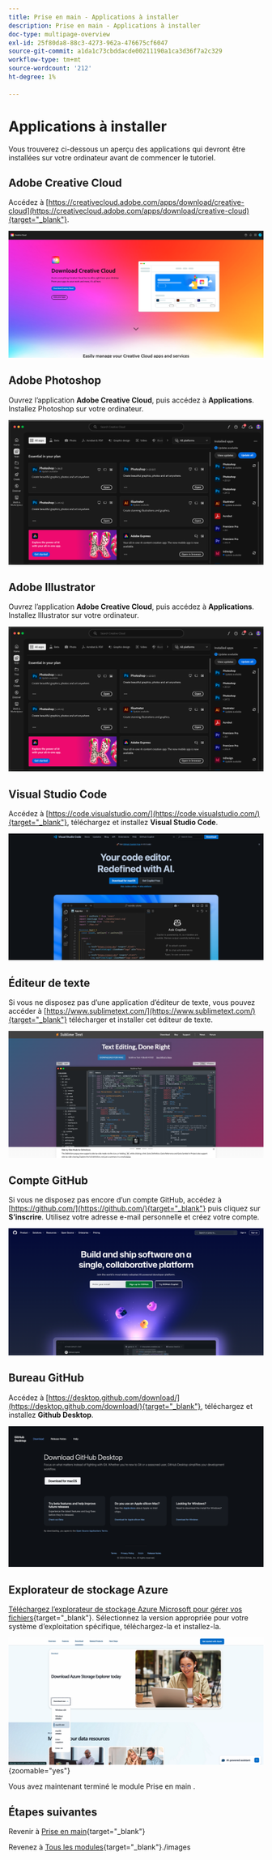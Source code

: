 ```yaml
---
title: Prise en main - Applications à installer
description: Prise en main - Applications à installer
doc-type: multipage-overview
exl-id: 25f80da8-88c3-4273-962a-476675cf6047
source-git-commit: a1da1c73cbddacde00211190a1ca3d36f7a2c329
workflow-type: tm+mt
source-wordcount: '212'
ht-degree: 1%

---
```


# Applications à installer

Vous trouverez ci-dessous un aperçu des applications qui devront être installées sur votre ordinateur avant de commencer le tutoriel.

## Adobe Creative Cloud

Accédez à [https://creativecloud.adobe.com/apps/download/creative-cloud](https://creativecloud.adobe.com/apps/download/creative-cloud){target="_blank"}.

![Nouvelle intégration Adobe I/O](./images/cc.png)

## Adobe Photoshop

Ouvrez l’application **Adobe Creative Cloud**, puis accédez à **Applications**. Installez Photoshop sur votre ordinateur.

![Nouvelle intégration Adobe I/O](./images/psd.png)

## Adobe Illustrator

Ouvrez l’application **Adobe Creative Cloud**, puis accédez à **Applications**. Installez Illustrator sur votre ordinateur.

![Nouvelle intégration Adobe I/O](./images/psd.png)

## Visual Studio Code

Accédez à [https://code.visualstudio.com/](https://code.visualstudio.com/){target="_blank"}, téléchargez et installez **Visual Studio Code**.

![Bloquer](./images/vsc1.png)

## Éditeur de texte

Si vous ne disposez pas d’une application d’éditeur de texte, vous pouvez accéder à [https://www.sublimetext.com/](https://www.sublimetext.com/){target="_blank"} télécharger et installer cet éditeur de texte.

![Bloquer](./images/text1.png)

## Compte GitHub

Si vous ne disposez pas encore d’un compte GitHub, accédez à [https://github.com/](https://github.com/){target="_blank"} puis cliquez sur **S’inscrire**. Utilisez votre adresse e-mail personnelle et créez votre compte.

![Bloquer](./images/git.png)

## Bureau GitHub

Accédez à [https://desktop.github.com/download/](https://desktop.github.com/download/){target="_blank"}, téléchargez et installez **Github Desktop**.

![Bloquer](./images/block1.png)

## Explorateur de stockage Azure

[Téléchargez l’explorateur de stockage Azure Microsoft pour gérer vos fichiers](https://azure.microsoft.com/en-us/products/storage/storage-explorer#Download-4){target="_blank"}. Sélectionnez la version appropriée pour votre système d’exploitation spécifique, téléchargez-la et installez-la.

![ Stockage Azure ](./images/az10.png){zoomable="yes"}

Vous avez maintenant terminé le module Prise en main .

## Étapes suivantes

Revenir à [Prise en main](./getting-started.md){target="_blank"}

Revenez à [Tous les modules](./../../../overview.md){target="_blank"}./images
